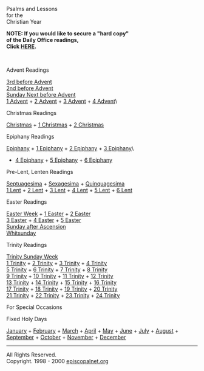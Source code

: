Psalms and Lessons\
for the\
Christian Year

**NOTE: If you would like to secure a \"hard copy\"\
of the Daily Office readings,\
Click [HERE](http://www.episcopalnet.org/DBS/DOR.html).**

 

Advent Readings

[3rd before Advent](3BeforeAdvent.html)\
[2nd before Advent](2BeforeAdvent.html)\
[Sunday Next before Advent](NextBeforeAdvent.html)\
[1 Advent](Advent1.html) + [2 Advent](Advent2.html) + [3
Advent](Advent3.html) + [4 Advent](Advent4.html)\

Christmas Readings

[Christmas](ChristmasHolyInnocents.html) + [1
Christmas](Christmas1.html) + [2 Christmas](Christmas2.html)

Epiphany Readings

[Epiphany](Christmas2.html#anchor3034234) + [1
Epiphany](Epiphany1.html) + [2 Epiphany](Epiphany2.html) + [3
Epiphany](Epiphany3.html)\
+ [4 Epiphany](Epiphany4.html) + [5 Epiphany](Epiphany5.html) + [6
Epiphany](Epiphany6.html)

Pre-Lent, Lenten Readings

[Septuagesima](Septuagesima.html) + [Sexagesima](Sexagesima.html) +
[Quinquagesima](Quinquagesima.html)\
[1 Lent](Lent1.html) + [2 Lent](Lent2.html) + [3 Lent](Lent3.html) + [4
Lent](Lent4.html) + [5 Lent](Lent5.html) + [6 Lent](HolyWeek.html)

Easter Readings

[Easter Week](Easter.html) + [1 Easter](Easter1.html) + [2
Easter](Easter2.html)\
[3 Easter](Easter3.html) + [4 Easter](Easter4.html) + [5
Easter](Easter5.html)\
[Sunday after Ascension](SunAfterAscension.html)\
[Whitsunday](Whitsuntide.html)

Trinity Readings

[Trinity Sunday Week](Trinity.html)\
[1 Trinity](Trinity1.html) + [2 Trinity](Trinity2.html) + [3
Trinity](Trinity3.html) + [4 Trinity](Trinity4.html)\
[5 Trinity](Trinity5.html) + [6 Trinity](Trinity6.html) + [7
Trinity](Trinity7.html) + [8 Trinity](Trinity8.html)\
[9 Trinity](Trinity9.html) + [10 Trinity](Trinity10.html) + [11
Trinity](Trinity11.html) + [12 Trinity](Trinity12.html)\
[13 Trinity](Trinity13.html) + [14 Trinity](Trinity14.html) + [15
Trinity](Trinity15.html) + [16 Trinity](Trinity16.html)\
[17 Trinity](Trinity17.html) + [18 Trinity](Trinity18.html) + [19
Trinity](Trinity19.html) + [20 Trinity](Trinity20.html)\
[21 Trinity](Trinity21.html) + [22 Trinity](Trinity22.html) + [23
Trinity](Trinity23.html) + [24 Trinity](Trinity24.html)

For Special Occasions

Fixed Holy Days

[January](FixedJan.html) + [February](FixedFeb.html) +
[March](FixedMar.html) + [April](FixedApril.html) +
[May](FixedMay.html) + [June](FixedJune.html) + [July](FixedJuly.html) +
[August](FixedAugust.html) + [September](FixedSeptember.html) +
[October](FixedOctober.html) + [November](FixedNov.html) +
[December](FixedDec.html)

------------------------------------------------------------------------

All Rights Reserved.\
Copyright. 1998 - 2000
[episcopalnet.org](http://www.episcopalnet.org/index.html)\
\
[](http://www.episcopalnet.org/DBS/DOR.html)
